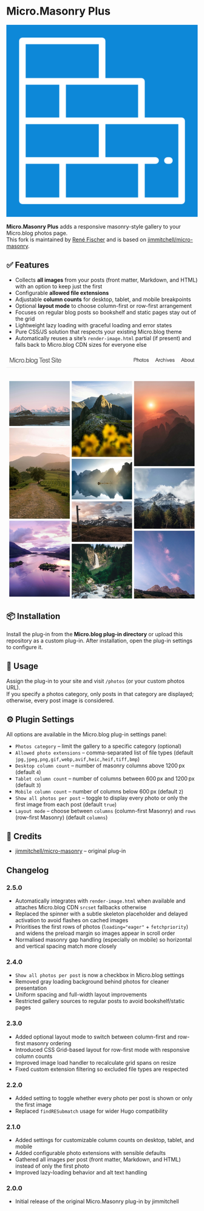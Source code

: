 # Micro.Masonry Plus
![](icon.png)

**Micro.Masonry Plus** adds a responsive masonry-style gallery to your Micro.blog photos page.  
This fork is maintained by [René Fischer](https://fischr.org) and is based on [jimmitchell/micro-masonry](https://github.com/jimmitchell/micro-masonry).

## ✅ Features
- Collects **all images** from your posts (front matter, Markdown, and HTML) with an option to keep just the first
- Configurable **allowed file extensions**
- Adjustable **column counts** for desktop, tablet, and mobile breakpoints
- Optional **layout mode** to choose column-first or row-first arrangement
- Focuses on regular blog posts so bookshelf and static pages stay out of the grid
- Lightweight lazy loading with graceful loading and error states
- Pure CSS/JS solution that respects your existing Micro.blog theme
- Automatically reuses a site’s `render-image.html` partial (if present) and falls back to Micro.blog CDN sizes for everyone else

![](docs/example.jpg)

## 📦 Installation
Install the plug-in from the **Micro.blog plug-in directory** or upload this repository as a custom plug-in. After installation, open the plug-in settings to configure it.

## 📝 Usage
Assign the plug-in to your site and visit `/photos` (or your custom photos URL).  
If you specify a photos category, only posts in that category are displayed; otherwise, every post image is considered.

## ⚙️ Plugin Settings
All options are available in the Micro.blog plug-in settings panel:
- `Photos category` – limit the gallery to a specific category (optional)
- `Allowed photo extensions` – comma-separated list of file types (default `jpg,jpeg,png,gif,webp,avif,heic,heif,tiff,bmp`)
- `Desktop column count` – number of masonry columns above 1200 px (default `4`)
- `Tablet column count` – number of columns between 600 px and 1200 px (default `3`)
- `Mobile column count` – number of columns below 600 px (default `2`)
- `Show all photos per post` – toggle to display every photo or only the first image from each post (default `true`)
- `Layout mode` – choose between `columns` (column-first Masonry) and `rows` (row-first Masonry) (default `columns`)

## 🙏 Credits
- [jimmitchell/micro-masonry](https://github.com/jimmitchell/micro-masonry) – original plug-in

## Changelog

### 2.5.0
- Automatically integrates with `render-image.html` when available and attaches Micro.blog CDN `srcset` fallbacks otherwise
- Replaced the spinner with a subtle skeleton placeholder and delayed activation to avoid flashes on cached images
- Prioritises the first rows of photos (`loading="eager"` + `fetchpriority`) and widens the preload margin so images appear in scroll order
- Normalised masonry gap handling (especially on mobile) so horizontal and vertical spacing match more closely

### 2.4.0
- `Show all photos per post` is now a checkbox in Micro.blog settings
- Removed gray loading background behind photos for cleaner presentation
- Uniform spacing and full-width layout improvements
- Restricted gallery sources to regular posts to avoid bookshelf/static pages

### 2.3.0
- Added optional layout mode to switch between column-first and row-first masonry ordering
- Introduced CSS Grid-based layout for row-first mode with responsive column counts
- Improved image load handler to recalculate grid spans on resize
- Fixed custom extension filtering so excluded file types are respected

### 2.2.0
- Added setting to toggle whether every photo per post is shown or only the first image
- Replaced `findRESubmatch` usage for wider Hugo compatibility

### 2.1.0
- Added settings for customizable column counts on desktop, tablet, and mobile
- Added configurable photo extensions with sensible defaults
- Gathered all images per post (front matter, Markdown, and HTML) instead of only the first photo
- Improved lazy-loading behavior and alt text handling

### 2.0.0
- Initial release of the original Micro.Masonry plug-in by jimmitchell
